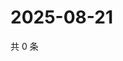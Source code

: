# 2025-08-21

共 0 条

<!-- BEGIN ZHIHUVIDEO -->
<!-- 最后更新时间 Thu Aug 21 2025 12:14:46 GMT+0800 (China Standard Time) -->

<!-- END ZHIHUVIDEO -->
